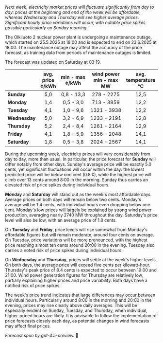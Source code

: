 *Next week, electricity market prices will fluctuate significantly from day to day: prices at the beginning and end of the week will be affordable, whereas Wednesday and Thursday will see higher average prices. Significant hourly price variations will occur, with notable price spikes possible particularly on Sunday morning.*

The Olkiluoto 2 nuclear power plant is undergoing a maintenance outage, which started on 25.5.2025 at 18:00 and is expected to end on 23.6.2025 at 18:00. The maintenance outage may affect the accuracy of the price forecast, as training data from periods of maintenance outages is limited.

The forecast was updated on Saturday at 03:19.

|              | avg.<br>price<br>¢/kWh | min - max<br>¢/kWh | wind power<br>min - max<br>MW | avg.<br>temperature<br>°C |
|:-------------|:----------------:|:----------------:|:-------------:|:-------------:|
| **Sunday**   |       5,0        |    0,8 - 13,3    |      278 - 2275      |     12,5     |
| **Monday**   |       1,4        |    0,5 - 3,0     |      713 - 3859      |     12,2     |
| **Tuesday**  |       4,1        |    1,0 - 9,6     |     1321 - 3938      |     12,2     |
| **Wednesday**|       5,0        |    3,2 - 6,9     |     1233 - 2191      |     12,8     |
| **Thursday** |       5,2        |    2,4 - 8,4     |     1261 - 2164      |     12,9     |
| **Friday**   |       4,1        |    1,8 - 5,9     |     1356 - 2048      |     14,1     |
| **Saturday** |       1,8        |    0,5 - 3,8     |     2024 - 2567      |     14,1     |

During the upcoming week, electricity prices will vary considerably from day to day, more than usual. In particular, the price forecast for **Sunday** will differ notably from other days. Sunday's average price will be exactly 5.0 cents, yet significant fluctuations will occur within the day: the lowest predicted price will be below one cent (0.8 ¢), while the highest price will climb over 13 cents around 8:00 in the morning. Sunday thus carries an elevated risk of price spikes during individual hours.

**Monday** and **Saturday** will stand out as the week's most affordable days. Average prices on both days will remain below two cents. Monday's average will be 1.4 cents, with individual hours even dropping below one cent. Monday's low prices will largely be explained by strong wind power production, averaging nearly 2740 MW throughout the day. Saturday's price level will also be low, with an average price of 1.8 cents.

On **Tuesday** and **Friday**, price levels will rise somewhat from Monday's affordable figures but will remain moderate, around four cents on average. On Tuesday, price variations will be more pronounced, with the highest price reaching almost ten cents around 20:00 in the evening. Tuesday also carries a noted risk of price spikes during individual hours.

On **Wednesday** and **Thursday**, prices will settle at the week's higher levels. On both days, the average price will exceed five cents per kilowatt-hour. Thursday's peak price of 8.4 cents is expected to occur between 19:00 and 21:00. Wind power generation figures for Thursday are relatively low, partially explaining higher prices and price variability. Both days have a notified risk of price spikes.

The week's price trend indicates that large differences may occur between individual hours. Particularly around 8:00 in the morning and 20:00 in the evening, prices may rise clearly above daily averages. This will be especially evident on Sunday, Tuesday, and Thursday, when individual, higher-priced hours are likely. It is advisable to follow the implementation of price forecasts closely each day, as potential changes in wind forecasts may affect final prices.

*Forecast spun by gpt-4.5-preview.* 🎡
